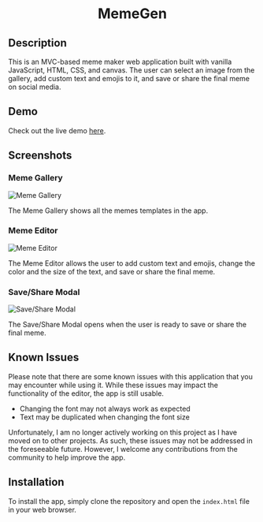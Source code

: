 <div style="text-align: center">
  <h1>MemeGen</h1>
</div>



## Description

This is an MVC-based meme maker web application built with vanilla JavaScript, HTML, CSS, and canvas. The user can select an image from the gallery, add custom text and emojis to it, and save or share the final meme on social media.

## Demo

Check out the live demo [here](https://crazydiamond24.github.io/memeGenerator/).


## Screenshots

### Meme Gallery
![Meme Gallery](https://www.imagehost.at/images/2023/05/08/2023-05-08-7.png)

The Meme Gallery shows all the memes templates in the app.

### Meme Editor
![Meme Editor](https://www.imagehost.at/images/2023/05/08/2023-05-08-8.png)

The Meme Editor allows the user to add custom text and emojis, change the color and the size of the text, and save or share the final meme.

### Save/Share Modal
![Save/Share Modal](https://www.imagehost.at/images/2023/05/08/edited.jpg)

The Save/Share Modal opens when the user is ready to save or share the final meme.

## Known Issues

Please note that there are some known issues with this application that you may encounter while using it. While these issues may impact the functionality of the editor, the app is still usable.

- Changing the font may not always work as expected
- Text may be duplicated when changing the font size

Unfortunately, I am no longer actively working on this project as I have moved on to other projects. As such, these issues may not be addressed in the foreseeable future. However, I welcome any contributions from the community to help improve the app.


## Installation

To install the app, simply clone the repository and open the `index.html` file in your web browser.
